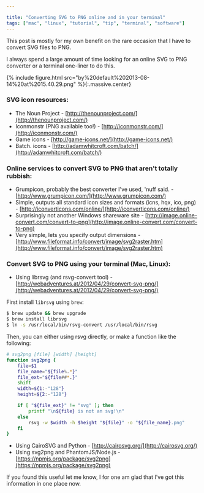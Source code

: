 ```yaml
---

title: "Converting SVG to PNG online and in your terminal"
tags: ["mac", "linux", "tutorial", "tip", "terminal", "software"]
---
```

This post is mostly for my own benefit on the rare occasion that I have to convert SVG files to PNG.

I always spend a large amount of time looking for an online SVG to PNG converter or a terminal one-liner to do this.

<!-- more -->

{% include figure.html src="by%20default%202013-08-14%20at%2015.40.29.png" %}{:.massive.center}

### SVG icon resources:

- The Noun Project - [http://thenounproject.com/](http://thenounproject.com/)
- Iconmonstr (PNG available too!) - [http://iconmonstr.com/](http://iconmonstr.com/)
- Game icons - [http://game-icons.net/](http://game-icons.net/)
- Batch. icons - [http://adamwhitcroft.com/batch/](http://adamwhitcroft.com/batch/)

### Online services to convert SVG to PNG that aren't totally rubbish:

- Grumpicon, probably the best converter I've used, 'nuff said. - [http://www.grumpicon.com/](http://www.grumpicon.com/)
- Simple, outputs all standard icon sizes and formats (icns, hqx, ico, png) - [http://iconverticons.com/online/](http://iconverticons.com/online/)
- Surprisingly not another Windows shareware site - [http://image.online-convert.com/convert-to-png](http://image.online-convert.com/convert-to-png)
- Very simple, lets you specify output dimensions - [http://www.fileformat.info/convert/image/svg2raster.htm](http://www.fileformat.info/convert/image/svg2raster.htm)


### Convert SVG to PNG using your terminal (Mac, Linux):
- Using librsvg (and rsvg-convert tool) - [http://webadventures.at/2012/04/29/convert-svg-png/](http://webadventures.at/2012/04/29/convert-svg-png/)

First install `librsvg` using `brew`:

```bash
$ brew update && brew upgrade
$ brew install librsvg
$ ln -s /usr/local/bin/rsvg-convert /usr/local/bin/rsvg
```

Then, you can either using rsvg directly, or make a function like the following:

```bash
# svg2png [file] [width] [height]
function svg2png {
    file=$1
    file_name="${file%.*}"
    file_ext="${file##*.}"
    shift
    width=${1:-"128"}
    height=${2:-"128"}

    if [ "${file_ext}" != "svg" ]; then
        printf "\n${file} is not an svg!\n"
    else
        rsvg -w $width -h $height "${file}" -o "${file_name}.png"
    fi
}
```
- Using CairoSVG and Python - [http://cairosvg.org/](http://cairosvg.org/)
- Using svg2png and PhantomJS/Node.js - [https://npmjs.org/package/svg2png](https://npmjs.org/package/svg2png)


If you found this useful let me know, I for one am glad that I've got this information in one place now.
